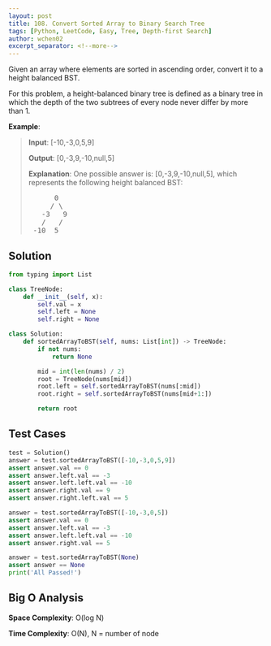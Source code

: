 ```yaml
---
layout: post
title: 108. Convert Sorted Array to Binary Search Tree
tags: [Python, LeetCode, Easy, Tree, Depth-first Search]
author: wchen02
excerpt_separator: <!--more-->
---
```

Given an array where elements are sorted in ascending order, convert it to a height balanced BST.

For this problem, a height-balanced binary tree is defined as a binary tree in which the depth of the two subtrees of every node never differ by more than 1.

<!--more-->

**Example**:
> **Input**: [-10,-3,0,5,9]
>
> **Output**: [0,-3,9,-10,null,5]
>
> **Explanation**: One possible answer is: [0,-3,9,-10,null,5], which represents the following height balanced BST:
>
> <pre>
>       0
>      / \
>    -3   9
>    /   /
>  -10  5
> </pre>

## Solution

```python
from typing import List

class TreeNode:
    def __init__(self, x):
        self.val = x
        self.left = None
        self.right = None

class Solution:
    def sortedArrayToBST(self, nums: List[int]) -> TreeNode:
        if not nums:
            return None

        mid = int(len(nums) / 2)
        root = TreeNode(nums[mid])
        root.left = self.sortedArrayToBST(nums[:mid])
        root.right = self.sortedArrayToBST(nums[mid+1:])

        return root
```

## Test Cases

```python
test = Solution()
answer = test.sortedArrayToBST([-10,-3,0,5,9])
assert answer.val == 0
assert answer.left.val == -3
assert answer.left.left.val == -10
assert answer.right.val == 9
assert answer.right.left.val == 5

answer = test.sortedArrayToBST([-10,-3,0,5])
assert answer.val == 0
assert answer.left.val == -3
assert answer.left.left.val == -10
assert answer.right.val == 5

answer = test.sortedArrayToBST(None)
assert answer == None
print('All Passed!')
```

## Big O Analysis

**Space Complexity**: O(log N)

**Time Complexity**: O(N), N = number of node
